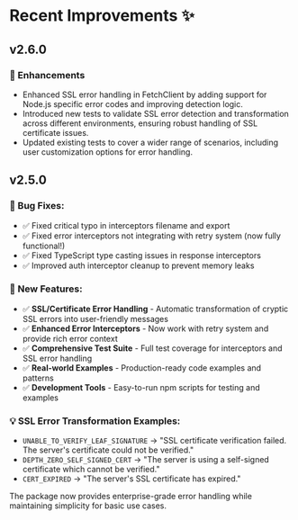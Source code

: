 # Recent Improvements ✨

## v2.6.0

### 🚀 Enhancements

- Enhanced SSL error handling in FetchClient by adding support for Node.js specific error codes and improving detection logic.
- Introduced new tests to validate SSL error detection and transformation across different environments, ensuring robust handling of SSL certificate issues.
- Updated existing tests to cover a wider range of scenarios, including user customization options for error handling.

## v2.5.0

### 🐛 Bug Fixes:
- ✅ Fixed critical typo in interceptors filename and export
- ✅ Fixed error interceptors not integrating with retry system (now fully functional!)
- ✅ Fixed TypeScript type casting issues in response interceptors
- ✅ Improved auth interceptor cleanup to prevent memory leaks

### 🚀 New Features:
- ✅ **SSL/Certificate Error Handling** - Automatic transformation of cryptic SSL errors into user-friendly messages
- ✅ **Enhanced Error Interceptors** - Now work with retry system and provide rich error context
- ✅ **Comprehensive Test Suite** - Full test coverage for interceptors and SSL error handling
- ✅ **Real-world Examples** - Production-ready code examples and patterns
- ✅ **Development Tools** - Easy-to-run npm scripts for testing and examples

### 💡 SSL Error Transformation Examples:
- `UNABLE_TO_VERIFY_LEAF_SIGNATURE` → "SSL certificate verification failed. The server's certificate could not be verified."
- `DEPTH_ZERO_SELF_SIGNED_CERT` → "The server is using a self-signed certificate which cannot be verified."
- `CERT_EXPIRED` → "The server's SSL certificate has expired."

The package now provides enterprise-grade error handling while maintaining simplicity for basic use cases.
